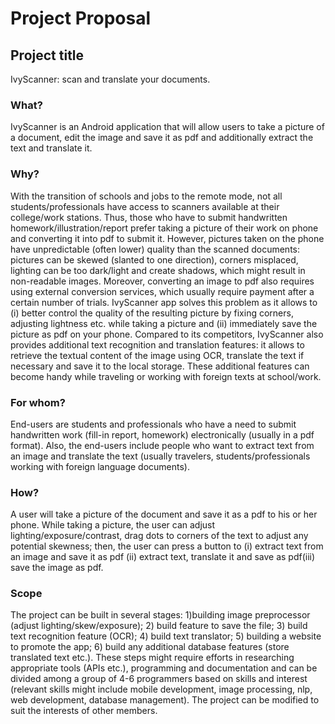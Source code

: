 # Project Proposal

## Project title

IvyScanner: scan and translate your documents.

### What?

IvyScanner is an Android application that will allow users to take a picture of a document, edit the image and save it as pdf and additionally extract the text and translate it.

### Why?

With the transition of schools and jobs to the remote mode, not all students/professionals have access to scanners available at their college/work stations. Thus, those who have to submit handwritten homework/illustration/report prefer taking a picture of their work on phone and converting it into pdf to submit it. However, pictures taken on the phone have unpredictable (often lower) quality than the scanned documents: pictures can be skewed (slanted to one direction), corners misplaced, lighting can be too dark/light and create shadows, which might result in non-readable images. Moreover, converting an image to pdf also requires using external conversion services, which usually require payment after a certain number of trials.
IvyScanner app solves this problem as it allows to (i) better control the quality of the resulting picture by fixing corners, adjusting lightness etc. while taking a picture and (ii) immediately save the picture as pdf on your phone. Compared to its competitors, IvyScanner also provides additional text recognition and translation features: it allows to retrieve the textual content of the image using OCR, translate the text if necessary and save it to the local storage. These additional features can become handy while traveling or working with foreign texts at school/work.

### For whom?

End-users are students and professionals who have a need to submit handwritten work (fill-in report, homework) electronically (usually in a pdf format). Also, the end-users include people who want to extract text from an image and translate the text (usually travelers, students/professionals working with foreign language documents).

### How?

A user will take a picture of the document and save it as a pdf to his or her phone. While taking a picture, the user can adjust lighting/exposure/contrast, drag dots to corners of the text to adjust any potential skewness; then, the user can press a button to (i) extract text from an image and save it as pdf (ii) extract text, translate it and save as pdf(iii) save the image as pdf.

### Scope

The project can be built in several stages: 1)building image preprocessor (adjust lighting/skew/exposure); 2) build feature to save the file; 3) build text recognition feature (OCR); 4) build text translator; 5) building a website to promote the app; 6) build any additional database features (store translated text etc.). These steps might require efforts in researching appropriate tools (APIs etc.), programming and documentation and can be divided among a group of 4-6 programmers based on skills and interest (relevant skills might include mobile development, image processing, nlp, web development, database management).
The project can be modified to suit the interests of other members.

